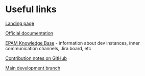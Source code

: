 # Useful links

[Landing page](http://reportportal.io/)

[Official documentation](http://reportportal.io/docs)

[EPAM Knowledge Base](https://kb.epam.com/display/EPMRPP/Knowledge+Transfer) - information about dev instances, inner communication channels, Jira board, etc

[Contribution notes on GitHub](https://github.com/reportportal/reportportal/wiki/Contribution)

[Main development branch](https://github.com/reportportal/service-ui/tree/develop)
